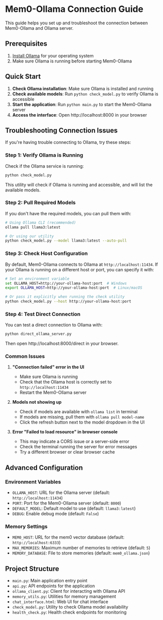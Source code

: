 # Mem0-Ollama Connection Guide

This guide helps you set up and troubleshoot the connection between Mem0-Ollama and Ollama server.

## Prerequisites

1. [Install Ollama](https://ollama.com/download) for your operating system
2. Make sure Ollama is running before starting Mem0-Ollama

## Quick Start

1. **Check Ollama installation**: Make sure Ollama is installed and running
2. **Check available models**: Run `python check_model.py` to verify Ollama is accessible
3. **Start the application**: Run `python main.py` to start the Mem0-Ollama server
4. **Access the interface**: Open http://localhost:8000 in your browser

## Troubleshooting Connection Issues

If you're having trouble connecting to Ollama, try these steps:

### Step 1: Verify Ollama is Running

Check if the Ollama service is running:

```bash
python check_model.py
```

This utility will check if Ollama is running and accessible, and will list the available models.

### Step 2: Pull Required Models

If you don't have the required models, you can pull them with:

```bash
# Using Ollama CLI (recommended)
ollama pull llama3:latest

# Or using our utility
python check_model.py --model llama3:latest --auto-pull
```

### Step 3: Check Host Configuration

By default, Mem0-Ollama connects to Ollama at `http://localhost:11434`. If your Ollama is running on a different host or port, you can specify it with:

```bash
# Set an environment variable
set OLLAMA_HOST=http://your-ollama-host:port  # Windows
export OLLAMA_HOST=http://your-ollama-host:port  # Linux/macOS

# Or pass it explicitly when running the check utility
python check_model.py --host http://your-ollama-host:port
```

### Step 4: Test Direct Connection

You can test a direct connection to Ollama with:

```bash
python direct_ollama_server.py
```

Then open http://localhost:8000/direct in your browser.

### Common Issues

1. **"Connection failed" error in the UI**
   - Make sure Ollama is running
   - Check that the Ollama host is correctly set to `http://localhost:11434`
   - Restart the Mem0-Ollama server

2. **Models not showing up**
   - Check if models are available with `ollama list` in terminal
   - If models are missing, pull them with `ollama pull model-name`
   - Click the refresh button next to the model dropdown in the UI

3. **Error "Failed to load resource" in browser console**
   - This may indicate a CORS issue or a server-side error
   - Check the terminal running the server for error messages
   - Try a different browser or clear browser cache

## Advanced Configuration

### Environment Variables

- `OLLAMA_HOST`: URL for the Ollama server (default: `http://localhost:11434`)
- `PORT`: Port for the Mem0-Ollama server (default: `8000`)
- `DEFAULT_MODEL`: Default model to use (default: `llama3:latest`)
- `DEBUG`: Enable debug mode (default: `False`)

### Memory Settings

- `MEM0_HOST`: URL for the mem0 vector database (default: `http://localhost:6333`)
- `MAX_MEMORIES`: Maximum number of memories to retrieve (default: `5`)
- `MEMORY_DATABASE`: File to store memories (default: `mem0_ollama.json`)

## Project Structure

- `main.py`: Main application entry point
- `api.py`: API endpoints for the application
- `ollama_client.py`: Client for interacting with Ollama API
- `memory_utils.py`: Utilities for memory management
- `chat_interface.html`: Web UI for chat interface
- `check_model.py`: Utility to check Ollama model availability
- `health_check.py`: Health check endpoints for monitoring
